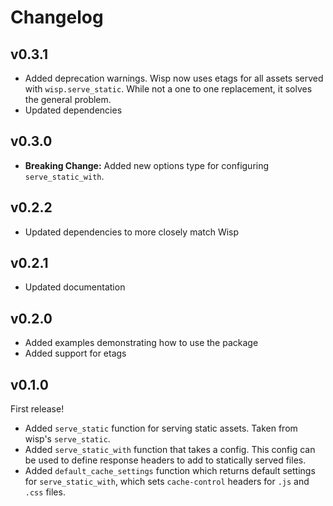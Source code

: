 # Changelog

## v0.3.1

- Added deprecation warnings. Wisp now uses etags for all assets served with
  `wisp.serve_static`. While not a one to one replacement, it solves the general
  problem.
- Updated dependencies

## v0.3.0

- **Breaking Change:** Added new options type for configuring
  `serve_static_with`.

## v0.2.2

- Updated dependencies to more closely match Wisp

## v0.2.1

- Updated documentation

## v0.2.0

- Added examples demonstrating how to use the package
- Added support for etags

## v0.1.0

First release!

- Added `serve_static` function for serving static assets. Taken from wisp's
  `serve_static`.
- Added `serve_static_with` function that takes a config. This config can be
  used to define response headers to add to statically served files.
- Added `default_cache_settings` function which returns default settings for
  `serve_static_with`, which sets `cache-control` headers for `.js` and `.css`
  files.
